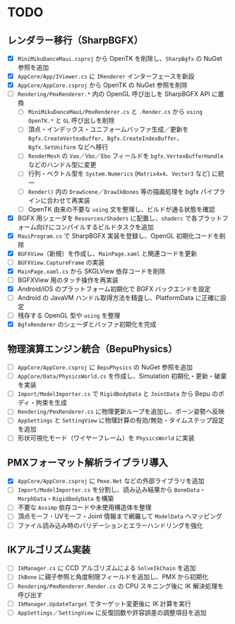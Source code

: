 # TODO

## レンダラー移行（SharpBGFX）
- [x] `MiniMikuDanceMaui.csproj` から OpenTK を削除し、`SharpBgfx` の NuGet 参照を追加
- [x] `AppCore/App/IViewer.cs` に `IRenderer` インターフェースを新設
- [x] `AppCore/AppCore.csproj` から OpenTK の NuGet 参照を削除
- [ ] `Rendering/PmxRenderer.*` 内の OpenGL 呼び出しを SharpBGFX API に置換
    - [ ] `MiniMikuDanceMaui/PmxRenderer.cs` と `.Render.cs` から `using OpenTK.*` と `GL` 呼び出しを削除
    - [ ] 頂点・インデックス・ユニフォームバッファ生成／更新を `Bgfx.CreateVertexBuffer`、`Bgfx.CreateIndexBuffer`、`Bgfx.SetUniform` などへ移行
    - [ ] `RenderMesh` の `Vao`／`Vbo`／`Ebo` フィールドを `bgfx.VertexBufferHandle` などのハンドル型に変更
    - [ ] 行列・ベクトル型を `System.Numerics` (`Matrix4x4`、`Vector3` など) に統一
    - [ ] `Render()` 内の `DrawScene`／`DrawIkBones` 等の描画処理を bgfx パイプラインに合わせて再実装
    - [ ] OpenTK 由来の不要な `using` 文を整理し、ビルドが通る状態を確認
- [x] BGFX 用シェーダを `Resources/Shaders` に配置し、`shaderc` で各プラットフォーム向けにコンパイルするビルドタスクを追加
- [x] `MauiProgram.cs` で SharpBGFX 実装を登録し、OpenGL 初期化コードを削除
- [x] `BGFXView`（新規）を作成し、`MainPage.xaml` と関連コードを更新
- [ ] `BGFXView.CaptureFrame` の実装
- [x] `MainPage.xaml.cs` から SKGLView 依存コードを削除
- [ ] BGFXView 用のタッチ操作を再実装
- [x] Android/iOS のプラットフォーム初期化で BGFX バックエンドを設定
- [ ] Android の JavaVM ハンドル取得方法を精査し、PlatformData に正確に設定
- [ ] 残存する OpenGL 型や `using` を整理
- [x] `BgfxRenderer` のシェーダとバッファ初期化を完成

## 物理演算エンジン統合（BepuPhysics）
- [ ] `AppCore/AppCore.csproj` に `BepuPhysics` の NuGet 参照を追加
- [ ] `AppCore/Data/PhysicsWorld.cs` を作成し、Simulation 初期化・更新・破棄を実装
- [ ] `Import/ModelImporter.cs` で `RigidBodyData` と `JointData` から Bepu のボディ・拘束を生成
- [ ] `Rendering/PmxRenderer.cs` に物理更新ループを追加し、ボーン姿勢へ反映
- [ ] `AppSettings` と `SettingView` に物理計算の有効/無効・タイムステップ設定を追加
- [ ] 形状可視化モード（ワイヤーフレーム）を `PhysicsWorld` に実装

## PMXフォーマット解析ライブラリ導入
- [x] `AppCore/AppCore.csproj` に `Pmxe.Net` などの外部ライブラリを追加
- [ ] `Import/ModelImporter.cs` を分割し、読み込み結果から `BoneData`・`MorphData`・`RigidBodyData` を構築
- [ ] 不要な `Assimp` 依存コードや未使用構造体を整理
- [ ] 頂点モーフ・UVモーフ・Joint 情報まで網羅して `ModelData` へマッピング
- [ ] ファイル読み込み時のバリデーションとエラーハンドリングを強化

## IKアルゴリズム実装
- [ ] `IkManager.cs` に CCD アルゴリズムによる `SolveIkChain` を追加
- [ ] `IkBone` に親子参照と角度制限フィールドを追加し、PMX から初期化
- [ ] `Rendering/PmxRenderer.Render.cs` の CPU スキニング後に IK 解決処理を呼び出す
- [ ] `IkManager.UpdateTarget` でターゲット変更後に IK 計算を実行
- [ ] `AppSettings`／`SettingView` に反復回数や許容誤差の調整項目を追加
